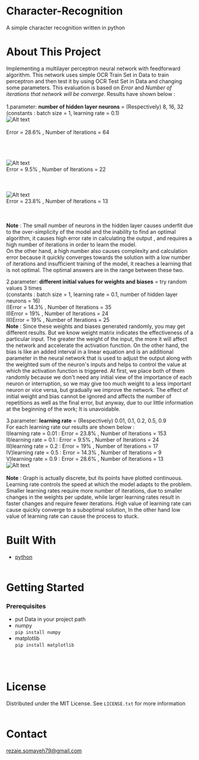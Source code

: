 # Character-Recognition
A simple character recognition written in python <br />



# About This Project
Implementing a multilayer perceptron neural network with feedforward algorithm. This network uses simple OCR Train Set in Data to train perceptron and then test it by using OCR Test Set in Data and changing some parameters. This evaluation is based on *Error* and *Number of iterations that network will be converge*. Results have shown below : <br /><br />
1.parameter: **number of hidden layer neurons** = (Respectively) 8, 16, 32<br />
(constants : batch size = 1, learning rate = 0.1)<br />
![Alt text](https://s2.uupload.ir/files/1_sd7z.png)<br /><br />
Error = 28.6% , Number of Iterations = 64<br /><br /><br /><br />

![Alt text](https://s2.uupload.ir/files/2_prli.png)<br />
Error = 9.5% , Number of Iterations = 22<br /><br /><br /><br />
![Alt text](https://s2.uupload.ir/files/3_qpkb.png)<br />
Error = 23.8% , Number of Iterations = 13<br /><br /><br />

**Note** : The small number of neurons in the hidden layer causes underfit due to the over-simplicity of the model and the inability to find an optimal algorithm, it causes high error rate in calculating the output , and requires a high number of iterations in order to learn the model.<br/> 
On the other hand, a high number also causes complexity and calculation error because it quickly converges towards the solution with a low number of iterations and insufficient training of the model, it reaches a learning that is not optimal. The optimal answers are in the range between these two.<br/>

2.parameter: **different initial values for weights and biases** = try random values 3 times<br />
(constants : batch size = 1, learning rate = 0.1, number of hidden layer neurons = 16)<br />
I)Error = 14.3% , Number of Iterations = 35<br />
II)Error = 19% , Number of Iterations = 24<br />
III)Error = 19% , Number of Iterations = 25<br />
**Note** : Since these weights and biases generated randomly, you may get different results. But we know weight matrix indicates the effectiveness of a particular input. The greater the weight of the input, the more it will affect the network and accelerate the activation function. On the other hand, the bias is like an added interval in a linear equation and is an additional parameter in the neural network that is used to adjust the output along with the weighted sum of the neuron's inputs and helps to control the value at which the activation function is triggered. At first, we place both of them randomly because we don't need any initial view of the importance of each neuron or interruption, so we may give too much weight to a less important neuron or vice versa, but gradually we improve the network. The effect of initial weight and bias cannot be ignored and affects the number of repetitions as well as the final error, but anyway, due to our little information at the beginning of the work; It is unavoidable.

3.parameter: **learning rate** = (Respectively) 0.01, 0.1, 0.2, 0.5, 0.9<br />
For each learning rate our results are shown below :<br />
I)learning rate = 0.01  :  Error = 23.8% , Number of Iterations = 153 <br />
II)learning rate = 0.1  :  Error = 9.5% , Number of Iterations = 24 <br />
III)learning rate = 0.2  :  Error = 19% , Number of Iterations = 17 <br />
IV)learning rate = 0.5  :  Error = 14.3% , Number of Iterations = 9 <br />
V)learning rate = 0.9  :  Error = 28.6% , Number of Iterations = 13 <br />
![Alt text](https://s2.uupload.ir/files/4_ouj9.png)<br /><br />
**Note** : Graph is actually discrete, but its points have plotted continuous. <br />
Learning rate controls the speed at which the model adapts to the problem. Smaller learning rates require more number of iterations, due to smaller changes in the weights per update, while larger learning rates result in faster changes and require fewer iterations. High value of learning rate can cause quickly converge to a suboptimal solution, In the other hand low value of learning rate can cause the process to stuck.<br />


# Built With
- [python](https://www.python.org/) <br /><br />

# Getting Started
### Prerequisites
- put Data in your project path
- numpy <br />
    `pip install numpy`<br />
- matplotlib <br />
    `pip install matplotlib`<br />
    
<br /><br />
# License
Distributed under the MIT License. See `LICENSE.txt` for more information
<br /><br />

# Contact
rezaie.somayeh79@gmail.com
